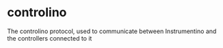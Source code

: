 # controlino
The controlino protocol, used to communicate between Instrumentino and the controllers connected to it
